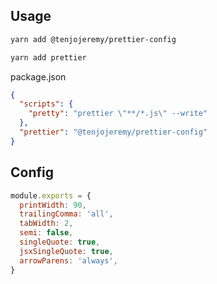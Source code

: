 ## Usage 

```sh
yarn add @tenjojeremy/prettier-config
```

```sh
yarn add prettier
```

package.json
```json
{
  "scripts": {
    "pretty": "prettier \"**/*.js\" --write"
  },
  "prettier": "@tenjojeremy/prettier-config"
}
```

## Config 
```js
module.exports = {
  printWidth: 90,
  trailingComma: 'all',
  tabWidth: 2, 
  semi: false,
  singleQuote: true,
  jsxSingleQuote: true,
  arrowParens: 'always',
}
```
